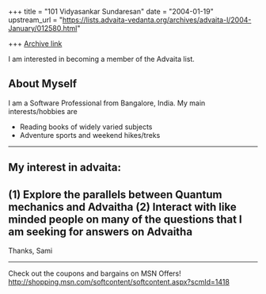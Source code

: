 +++
title = "101 Vidyasankar Sundaresan"
date = "2004-01-19"
upstream_url = "https://lists.advaita-vedanta.org/archives/advaita-l/2004-January/012580.html"

+++
[Archive link](https://lists.advaita-vedanta.org/archives/advaita-l/2004-January/012580.html)

I am interested in becoming a member of the Advaita list.

About Myself
----------------
I am a Software Professional from Bangalore, India.
My main interests/hobbies are
* Reading books of widely varied subjects
* Adventure sports and weekend hikes/treks
----------------


My interest in advaita:
-----------------
(1) Explore the parallels between Quantum mechanics and Advaitha
(2) Interact with like minded people on many of the questions that I am 
seeking for answers on Advaitha
-----------------

Thanks,
Sami

_________________________________________________________________
Check out the coupons and bargains on MSN Offers! 
http://shopping.msn.com/softcontent/softcontent.aspx?scmId=1418

